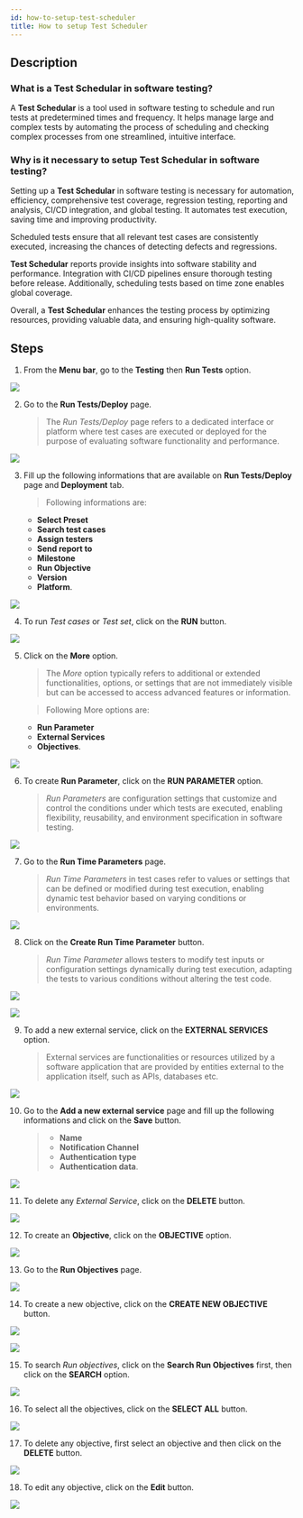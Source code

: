 ```yaml
---
id: how-to-setup-test-scheduler
title: How to setup Test Scheduler
---
```


## Description

### What is a Test Schedular in software testing?  

A **Test Schedular** is a tool used in software testing to schedule and run tests at predetermined times and frequency. It helps manage large and complex tests by automating the process of scheduling and checking complex processes from one streamlined, intuitive interface.

### Why is it necessary to setup Test Schedular in software testing?

Setting up a **Test Schedular** in software testing is necessary for automation, efficiency, comprehensive test coverage, regression testing, reporting and analysis, CI/CD integration, and global testing. It automates test execution, saving time and improving productivity.  

Scheduled tests ensure that all relevant test cases are consistently executed, increasing the chances of detecting defects and regressions.  

**Test Schedular** reports provide insights into software stability and performance. Integration with CI/CD pipelines ensure thorough testing before release. Additionally, scheduling tests based on time zone enables global coverage.  

Overall, a **Test Schedular** enhances the testing process by optimizing resources, providing valuable data, and ensuring high-quality software.


## Steps

1. From the **Menu bar**, go to the **Testing** then **Run Tests** option.

![](/img/how-tos/how-to-setup-test-scheduler/run-tests.png)

2. Go to the **Run Tests/Deploy** page.
   > The *Run Tests/Deploy* page refers to a dedicated interface or platform where test cases are executed or deployed for the purpose of evaluating software functionality and performance.

![](/img/how-tos/how-to-setup-test-scheduler/run-deploy.png)

3. Fill up the following informations that are available on **Run Tests/Deploy** page and **Deployment** tab.

   > Following informations are:
     * **Select Preset**
     * **Search test cases**
     * **Assign testers**
     * **Send report to**
     * **Milestone**
     * **Run Objective**
     * **Version**
     * **Platform**.

![](/img/how-tos/how-to-setup-test-scheduler/test-deploy.png)    

4. To run *Test cases* or *Test set*, click on the **RUN** button.

![](/img/how-tos/how-to-setup-test-scheduler/run-set.png)

5. Click on the **More** option.
   > The *More* option typically refers to additional or extended functionalities, options, or settings that are not immediately visible but can be accessed to access advanced features or information.

   > Following More options are:
     * **Run Parameter**
     * **External Services**
     * **Objectives**.

![](/img/how-tos/how-to-setup-test-scheduler/run-more.png)

6. To create **Run Parameter**, click on the **RUN PARAMETER** option.
   > *Run Parameters* are configuration settings that customize and control the conditions under which tests are executed, enabling flexibility, reusability, and environment specification in software testing.

![](/img/how-tos/how-to-setup-test-scheduler/run-parameter.png)

7. Go to the **Run Time Parameters** page.
   > *Run Time Parameters* in test cases refer to values or settings that can be defined or modified during test execution, enabling dynamic test behavior based on varying conditions or environments.

![](/img/how-tos/how-to-setup-test-scheduler/runtime-parameter.png)

8. Click on the **Create Run Time Parameter** button.
   > *Run Time Parameter* allows testers to modify test inputs or configuration settings dynamically during test execution, adapting the tests to various conditions without altering the test code.

![](/img/how-tos/how-to-setup-test-scheduler/parameter-run.png)

![](/img/how-tos/how-to-setup-test-scheduler/parameter-name.png)

9. To add a new external service, click on the **EXTERNAL SERVICES** option.
   > External services are functionalities or resources utilized by a software application that are provided by entities external to the application itself, such as APIs, databases etc.

![](/img/how-tos/how-to-setup-test-scheduler/external-service.png)

10. Go to the **Add a new external service** page and fill up the following informations and click on the **Save** button.
    > * **Name**
    > * **Notification Channel**
    > * **Authentication type**
    > * **Authentication data**.

![](/img/how-tos/how-to-setup-test-scheduler/new-external.png)

11. To delete any *External Service*, click on the **DELETE** button.

![](/img/how-tos/how-to-setup-test-scheduler/delete-external.png)

12. To create an **Objective**, click on the **OBJECTIVE** option.

![](/img/how-tos/how-to-setup-test-scheduler/objective-option.png)

13. Go to the **Run Objectives** page.

![](/img/how-tos/how-to-setup-test-scheduler/run-objectives.png)

14. To create a new objective, click on the **CREATE NEW OBJECTIVE** button.

![](/img/how-tos/how-to-setup-test-scheduler/new-objective.png)

![](/img/how-tos/how-to-setup-test-scheduler/objective-name.png)

15. To search *Run objectives*, click on the **Search Run Objectives** first, then click on the **SEARCH** option.

![](/img/how-tos/how-to-setup-test-scheduler/search-objective.png)

16. To select all the objectives, click on the **SELECT ALL** button.

![](/img/how-tos/how-to-setup-test-scheduler/select-all.png)

17. To delete any objective, first select an objective and then click on the **DELETE** button.

![](/img/how-tos/how-to-setup-test-scheduler/delete-objective.png)

18. To edit any objective, click on the **Edit** button.

![](/img/how-tos/how-to-setup-test-scheduler/edit-objective.png)
